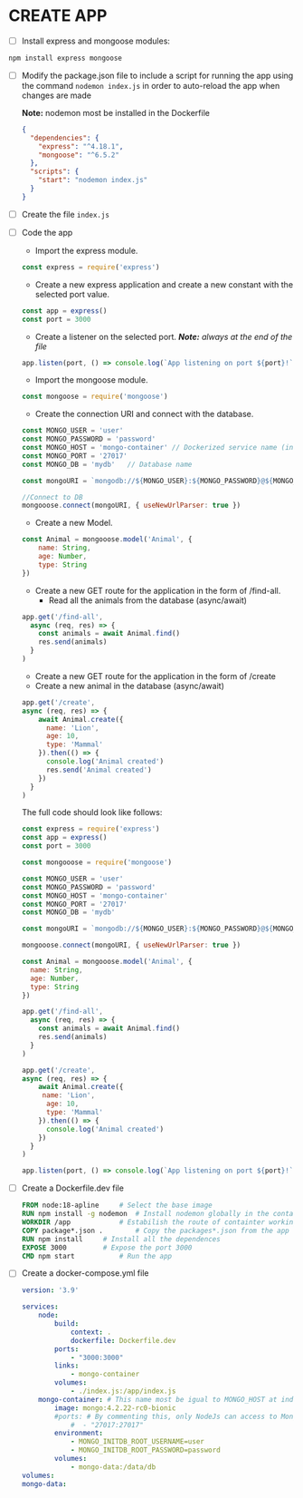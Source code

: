 # CREATE APP

- [ ] Install express and mongoose modules: 
```bash
npm install express mongoose
```
- [ ] Modify the package.json file to include a script for running the app using the command `nodemon index.js` in order to auto-reload the app when changes are made 
  
  **Note:** nodemon most be installed in the Dockerfile

  ```json
  {
    "dependencies": {
      "express": "^4.18.1",
      "mongoose": "^6.5.2"
    },
    "scripts": {                      
      "start": "nodemon index.js"    
    }                                 
  }
  ```
- [ ] Create the file `index.js`
- [ ] Code the app

	- Import the express module.
	
	```js
	const express = require('express')	
	```
	
	- Create a new express application and create a new constant with the selected port value.
	
	```js
	const app = express()
	const port = 3000
	```
	
	- Create a listener on the selected port.     ***Note:** always at the end of the file*
	
	```js
	app.listen(port, () => console.log(`App listening on port ${port}!`))
	```
	
	- Import the mongoose module.
	
	```js
	const mongoose = require('mongoose')	
	```
		
	- Create the connection URI and connect with the database.
	
	```js
  const MONGO_USER = 'user'
  const MONGO_PASSWORD = 'password'
  const MONGO_HOST = 'mongo-container' // Dockerized service name (in stead of 'localhost')
  const MONGO_PORT = '27017'
  const MONGO_DB = 'mydb' 	// Database name

  const mongoURI = `mongodb://${MONGO_USER}:${MONGO_PASSWORD}@${MONGO_HOST}:${MONGO_PORT}/${MONGO_DB}?authSource=admin`
	
	//Connect to DB
	mongooose.connect(mongoURI, { useNewUrlParser: true })
	```
		
	- Create a new Model.
	
	```js
	const Animal = mongooose.model('Animal', {
		name: String,
		age: Number,
		type: String
	})
	```
		
	- Create a new GET route for the application in the form of /find-all.
		- Read all the animals from the database (async/await)
	
	```js
	app.get('/find-all', 
	  async (req, res) => {
	    const animals = await Animal.find()
	    res.send(animals)
	  }
	)
	```
	
	- Create a new GET route for the application in the form of /create
  	- Create a new animal in the database (async/await)
  	
	```js
	app.get('/create',
    async (req, res) => {
	    await Animal.create({
	      name: 'Lion',
	      age: 10,
	      type: 'Mammal'
	    }).then(() => {
	      console.log('Animal created')
		  res.send('Animal created')
	    })
	  }
	)
	```
	
	The full code should look like follows:
	
	```js
	const express = require('express')
	const app = express()
	const port = 3000

	const mongooose = require('mongoose')

	const MONGO_USER = 'user'
	const MONGO_PASSWORD = 'password'
	const MONGO_HOST = 'mongo-container'
	const MONGO_PORT = '27017'
	const MONGO_DB = 'mydb'

	const mongoURI = `mongodb://${MONGO_USER}:${MONGO_PASSWORD}@${MONGO_HOST}:${MONGO_PORT}/${MONGO_DB}?authSource=admin`

	mongooose.connect(mongoURI, { useNewUrlParser: true })

	const Animal = mongooose.model('Animal', {
	  name: String,
	  age: Number,
	  type: String
	})

	app.get('/find-all',
	  async (req, res) => {
	    const animals = await Animal.find()
	    res.send(animals)
	  }
	)

	app.get('/create',
    async (req, res) => {
	    await Animal.create({
	     name: 'Lion',
	      age: 10,
	      type: 'Mammal'
	    }).then(() => {
	      console.log('Animal created')
	    })
	  }
	)

	app.listen(port, () => console.log(`App listening on port ${port}!`))
	```
	
- [ ] Create a Dockerfile.dev file
	
	
	```dockerfile
	FROM node:18-apline		# Select the base image
	RUN npm install -g nodemon 	# Install nodemon globally in the container system path in order to reload the app when changes are made
	WORKDIR /app			# Estabilish the route of containter working directory
	COPY package*.json .		# Copy the packages*.json from the app folder
	RUN npm install		# Install all the dependences
	EXPOSE 3000			# Expose the port 3000
	CMD npm start			# Run the app
	```
- [ ] Create a docker-compose.yml file
    
    ```yml
    version: '3.9'

    services:
        node:
            build: 
                context: .
                dockerfile: Dockerfile.dev
            ports:
                - "3000:3000"
            links:
                - mongo-container
            volumes:
                - ./index.js:/app/index.js
        mongo-container: # This name most be igual to MONGO_HOST at index.js
            image: mongo:4.2.22-rc0-bionic
            #ports: # By commenting this, only NodeJs can access to MongoDb database
                #  - "27017:27017"
            environment:
                - MONGO_INITDB_ROOT_USERNAME=user
                - MONGO_INITDB_ROOT_PASSWORD=password
            volumes:
                - mongo-data:/data/db
    volumes:
    mongo-data:
    ```
	
	
	```